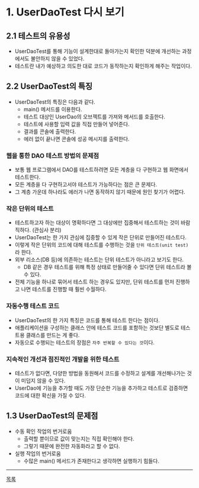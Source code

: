 # 1. UserDaoTest 다시 보기

## 2.1 테스트의 유용성

- UserDaoTest를 통해 기능이 설계한대로 돌아가는지 확인한 덕분에 개선하는 과정에서도 불안하지 않을 수 있었다.
- 테스트란 내가 예상하고 의도한 대로 코드가 동작하는지 확인하게 해주는 작업이다.

## 2.2 UserDaoTest의 특징

- UserDaoTest의 특징은 다음과 같다.
    - main() 메서드를 이용한다.
    - 테스트 대상인 UserDao의 오브젝트를 가져와 메서드를 호출한다.
    - 테스트에 사용할 입력 값을 직접 만들어 넣어준다.
    - 결과를 콘솔에 출력한다.
    - 에러 없이 끝나면 콘솔에 성공 메시지를 출력한다.

### 웹을 통한 DAO 테스트 방법의 문제점

- 보통 웹 프로그램에서 DAO를 테스트하려면 모든 계층을 다 구현하고 웹 화면에서 테스트한다.
- 모든 계층을 다 구현하고서야 테스트가 가능하다는 점은 큰 문제다.
- 그 계층 가운데 하나라도 에러가 나면 동작하지 않기 때문에 원인 찾기가 어렵다.

### 작은 단위의 테스트

- 테스트하고자 하는 대상이 명확하다면 그 대상에만 집중해서 테스트하는 것이 바람직하다. (관심사 분리)
- UserDaoTest는 한 가지 관심에 집중할 수 있게 작은 단위로 만들어진 테스트다.
- 이렇게 작은 단위의 코드에 대해 테스트를 수행하는 것을 `단위 테스트(unit test)`라 한다.
- 외부 리소스(DB 등)에 의존하는 테스트는 단위 테스트가 아니라고 보기도 한다.
    - DB 같은 경우 테스트를 위해 특정 상태로 만들어줄 수 있다면 단위 테스트라 볼 수 있다.
- 전체 기능을 하나로 묶어서 테스트 하는 경우도 있지만, 단위 테스트를 먼저 진행하고 나면 테스트를 진행할 때 훨씬 수월하다.

### 자동수행 테스트 코드

- UserDaoTest의 한 가지 특징은 코드를 통해 테스트 한다는 점이다.
- 애플리케이션을 구성하는 클래스 안에 테스트 코드를 포함하는 것보단 별도로 테스트용 클래스를 만드는 게 좋다.
- 자동으로 수행되는 테스트의 장점은 `자주 반복할 수 있다는 것`이다.

### 지속적인 개선과 점진적인 개발을 위한 테스트

- 테스트가 없다면, 다양한 방법을 동원해서 코드를 수정하고 설계를 개선해나가는 것이 미덥지 않을 수 있다.
- UserDao에 기능을 추가할 때도 가장 단순한 기능을 추가하고 테스트로 검증하면 코드에 대한 확신을 가질 수 있다.


## 1.3 UserDaoTest의 문제점

- 수동 확인 작업의 번거로움
    - 출력할 뿐이므로 값이 맞는지는 직접 확인해야 한다.
    - 그렇기 때문에 완전한 자동화라고 할 수 없다.
- 실행 작업의 번거로움
    - 수많은 main() 메서드가 존재한다고 생각하면 실행하기 힘들다.

---
[목록](./index.md)
